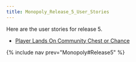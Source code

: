 ```yaml
---
title: Monopoly_Release_5_User_Stories
---
```

Here are the user stories for release 5.

* [Player Lands On Community Chest or Chance](Monopoly_Release_5_Player_Lands_On_Community_Chest_or_Chance)

{% include nav prev="Monopoly#Release5" %}